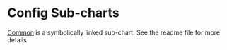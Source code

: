 # Config Sub-charts
[Common](common/GMS_SUBCHART_README.md) is a symbolically 
linked sub-chart. See the readme file for more details. 
